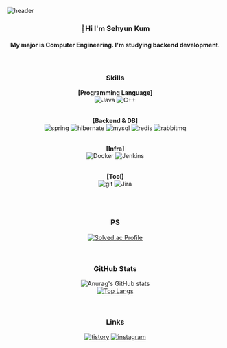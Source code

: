 ![header](https://capsule-render.vercel.app/api?type=waving&color=0080FF&height=300&section=header&text=SH&fontSize=100)

<div align="center">

### 👋Hi I'm Sehyun Kum

#### My major is Computer Engineering. I'm studying backend development.

<br>

### Skills

<b>[Programming Language]</b><br>
![Java](https://img.shields.io/badge/java-007396.svg?&style=for-the-badge&logo=openjdk&logoColor=white)
![C++](https://img.shields.io/badge/C++-00599C.svg?&style=for-the-badge&logo=cplusplus&logoColor=white)

<br><b>[Backend & DB]</b><br>
![spring](https://img.shields.io/badge/spring-6DB33F.svg?&style=for-the-badge&logo=spring&logoColor=white)
![hibernate](https://img.shields.io/badge/hibernate-59666C.svg?&style=for-the-badge&logo=hibernate&logoColor=white)
![mysql](https://img.shields.io/badge/mysql-4479A1.svg?&style=for-the-badge&logo=mysql&logoColor=white)
![redis](https://img.shields.io/badge/redis-DC382D.svg?&style=for-the-badge&logo=redis&logoColor=white)
![rabbitmq](https://img.shields.io/badge/rabbitmq-FF6600.svg?&style=for-the-badge&logo=rabbitmq&logoColor=white)


<br><b>[Infra]</b><br>
![Docker](https://img.shields.io/badge/docker-2496ED.svg?&style=for-the-badge&logo=docker&logoColor=white)
![Jenkins](https://img.shields.io/badge/jenkins-D24939.svg?&style=for-the-badge&logo=jenkins&logoColor=white)


<br><b>[Tool]</b><br>
![git](https://img.shields.io/badge/git-F05032.svg?&style=for-the-badge&logo=git&logoColor=white)
![Jira](https://img.shields.io/badge/jira-0052CC.svg?&style=for-the-badge&logo=jira&logoColor=white)

<br>

<br>

### PS

[![Solved.ac Profile](http://mazassumnida.wtf/api/v2/generate_badge?boj=kumsh0330)](https://solved.ac/kumsh0330/)

<br>

### GitHub Stats

![Anurag's GitHub stats](https://github-readme-stats.vercel.app/api?username=shkum0330&show_icons=true&theme=prussian)
<br>
[![Top Langs](https://github-readme-stats.vercel.app/api/top-langs/?username=shkum0330&layout=compact)](https://github.com/anuraghazra/github-readme-stats)

<br>

### Links

<a href = "https://codingoat.tistory.com/">![tistory](https://img.shields.io/badge/tistory-000000.svg?&style=for-the-badge&logo=tistory&logoColor=white)</a>
<a href = "https://www.instagram.com/sehyun96_/">![instagram](https://img.shields.io/badge/instagram-E4405F.svg?&style=for-the-badge&logo=instagram&logoColor=white)</a>

</div>

